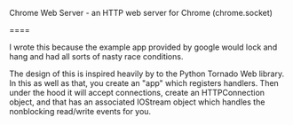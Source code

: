 Chrome Web Server - an HTTP web server for Chrome (chrome.socket)

====

I wrote this because the example app provided by google would lock and
hang and had all sorts of nasty race conditions.

The design of this is inspired heavily by to the Python Tornado Web
library. In this as well as that, you create an "app" which registers
handlers. Then under the hood it will accept connections, create an
HTTPConnection object, and that has an associated IOStream object
which handles the nonblocking read/write events for you.

